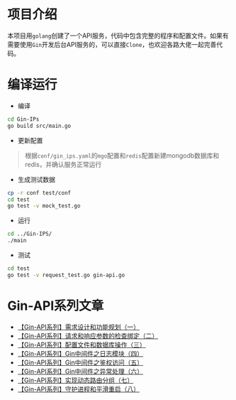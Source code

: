 # 项目介绍
本项目用`golang`创建了一个API服务，代码中包含完整的程序和配置文件。如果有需要使用`Gin`开发后台API服务的，可以直接`Clone`，也欢迎各路大佬一起完善代码。

# 编译运行
* 编译
```bash
cd Gin-IPs
go build src/main.go
```
* 更新配置
> 根据`conf/gin_ips.yaml`的`mgo`配置和`redis`配置新建mongodb数据库和redis，并确认服务正常运行

* 生成测试数据
```bash
cp -r conf test/conf 
cd test
go test -v mock_test.go 
```
* 运行
```bash
cd ../Gin-IPS/
./main
```
* 测试
```bash
cd test
go test -v request_test.go gin-api.go
```

# Gin-API系列文章
* [【Gin-API系列】需求设计和功能规划（一）](https://www.cnblogs.com/lxmhhy/p/13385475.html)
* [【Gin-API系列】请求和响应参数的检查绑定（二）](https://www.cnblogs.com/lxmhhy/p/13385482.html)
* [【Gin-API系列】配置文件和数据库操作（三）](https://www.cnblogs.com/lxmhhy/p/13471256.html)
* [【Gin-API系列】Gin中间件之日志模块（四）](https://www.cnblogs.com/lxmhhy/p/13518211.html)
* [【Gin-API系列】Gin中间件之鉴权访问（五）](https://www.cnblogs.com/lxmhhy/p/13603330.html)
* [【Gin-API系列】Gin中间件之异常处理（六）](https://www.cnblogs.com/lxmhhy/p/13608517.html)
* [【Gin-API系列】实现动态路由分组（七）](https://www.cnblogs.com/lxmhhy/p/13614097.html)
* [【Gin-API系列】守护进程和平滑重启（八）](https://www.cnblogs.com/lxmhhy/p/13633581.html)
